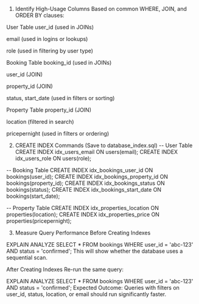 1. Identify High-Usage Columns
Based on common WHERE, JOIN, and ORDER BY clauses:

User Table
user_id (used in JOINs)

email (used in logins or lookups)

role (used in filtering by user type)

Booking Table
booking_id (used in JOINs)

user_id (JOIN)

property_id (JOIN)

status, start_date (used in filters or sorting)

Property Table
property_id (JOIN)

location (filtered in search)

pricepernight (used in filters or ordering)

2. CREATE INDEX Commands (Save to database_index.sql)
-- User Table
CREATE INDEX idx_users_email ON users(email);
CREATE INDEX idx_users_role ON users(role);

-- Booking Table
CREATE INDEX idx_bookings_user_id ON bookings(user_id);
CREATE INDEX idx_bookings_property_id ON bookings(property_id);
CREATE INDEX idx_bookings_status ON bookings(status);
CREATE INDEX idx_bookings_start_date ON bookings(start_date);

-- Property Table
CREATE INDEX idx_properties_location ON properties(location);
CREATE INDEX idx_properties_price ON properties(pricepernight);

3. Measure Query Performance
Before Creating Indexes

EXPLAIN ANALYZE
SELECT * 
FROM bookings
WHERE user_id = 'abc-123' AND status = 'confirmed';
This will show whether the database uses a sequential scan.

After Creating Indexes
Re-run the same query:

EXPLAIN ANALYZE
SELECT * 
FROM bookings
WHERE user_id = 'abc-123' AND status = 'confirmed';
Expected Outcome:
Queries with filters on user_id, status, location, or email should run significantly faster.

